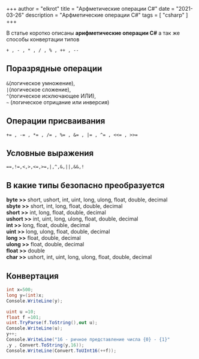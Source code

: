 +++
author = "elkrot"
title = "Арфметические операции C#"
date = "2021-03-26"
description = "Арфметические операции C#"
tags = [
    "csharp"
]
+++

В статье коротко описаны **арифметические операции C#** а так же способы конвертации типов

`+ , - , * , / , % , ++ , --`

Поразрядные операции
--------------------

`&`(логическое умножение),\
`|`(логическое сложение),\
*`^`*(логическое исключающее ИЛИ),\
`~` (логическое отрицание или инверсия)

Операции присваивания
--------------------

`+= , -= , *= , /= , %= , &= , |= , ^= , <<= , >>=`

Условные выражения
--------------------

`==,!=,<,>,<=,>=,|,^,&,||,&&,!`

В какие типы безопасно преобразуется
--------------------

**byte >>** short, ushort, int, uint, long, ulong, float, double, decimal\
**sbyte >>** short, int, long, float, double, decimal\
**short >>** int, long, float, double, decimal\
**ushort >>** int, uint, long, ulong, float, double, decimal\
**int >>** long, float, double, decimal\
**uint >>** long, ulong, float, double, decimal\
**long >>** float, double, decimal\
**ulong >>** float, double, decimal\
**float >>** double\
**char >>** ushort, int, uint, long, ulong, float, double, decimal

Конвертация
--------------------

```csharp
int x=500;
long y=(int)x;
Console.WriteLine(y);

uint u =10;
float f =101;
uint.TryParse(f.ToString(),out u);
Console.WriteLine(u);
y++;
Console.WriteLine("16 - ричное представление числа {0} - {1}"
,y , Convert.ToString(y,16));
Console.WriteLine(Convert.ToUInt16(++f));
```
